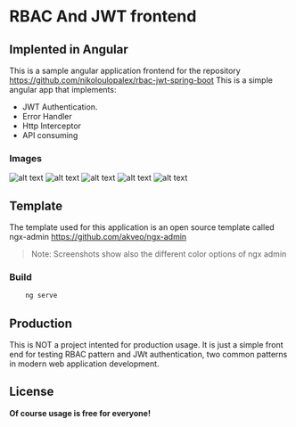 # RBAC And JWT frontend 
## Implented in Angular


This is a sample angular application frontend for the repository https://github.com/nikoloulopalex/rbac-jwt-spring-boot
This is a simple angular app that implements:

-  JWT Authentication. 
- Error Handler
- Http Interceptor
- API consuming

### Images 
![alt text](https://github.com/nikoloulopalex/rbac-jwt-admin-frontend/blob/main/screenshots/dashboard.png?raw=true)
![alt text](https://github.com/nikoloulopalex/rbac-jwt-admin-frontend/blob/main/screenshots/dashboard2.png?raw=true)
![alt text](https://github.com/nikoloulopalex/rbac-jwt-admin-frontend/blob/main/screenshots/userAdd.png?raw=true)
![alt text](https://github.com/nikoloulopalex/rbac-jwt-admin-frontend/blob/main/screenshots/login.png?raw=true)
![alt text](https://github.com/nikoloulopalex/rbac-jwt-admin-frontend/blob/main/screenshots/gallery.png?raw=true)


## Template
The template used for this application is an open source template called ngx-admin https://github.com/akveo/ngx-admin

> Note: Screenshots show also the different color options of ngx admin

### Build
```sh
	ng serve
```

## Production

This is NOT a project intented for production usage. It is just a simple front end for testing RBAC pattern and JWt authentication, two common patterns in modern web application development.

## License


**Of course usage is free for everyone!**

